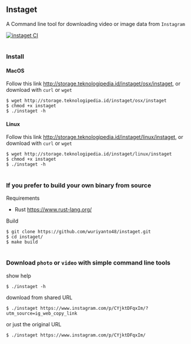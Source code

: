 ## Instaget

A Command line tool for downloading video or image data from `Instagram`

[![instaget CI](https://github.com/wuriyanto48/instaget/actions/workflows/ci.yml/badge.svg)](https://github.com/wuriyanto48/instaget/actions/workflows/ci.yml)

# 

### Install

#### MacOS
Follow this link http://storage.teknologipedia.id/instaget/osx/instaget, or download with `curl` or `wget`

```shell
$ wget http://storage.teknologipedia.id/instaget/osx/instaget
$ chmod +x instaget
$ ./instaget -h
```

#### Linux
Follow this link http://storage.teknologipedia.id/instaget/linux/instaget, or download with `curl` or `wget`

```shell
$ wget http://storage.teknologipedia.id/instaget/linux/instaget
$ chmod +x instaget
$ ./instaget -h
```

# 

### If you prefer to build your own binary from source
Requirements
- Rust https://www.rust-lang.org/

Build
```shell
$ git clone https://github.com/wuriyanto48/instaget.git
$ cd instaget/
$ make build
```

# 

### Download `photo` or `video` with simple command line tools

show help
```shell
$ ./instaget -h
```

download from shared URL
```shell
$ ./instaget https://www.instagram.com/p/CYjktDFqxIm/?utm_source=ig_web_copy_link
```

or just the original URL
```shell
$ ./instaget https://www.instagram.com/p/CYjktDFqxIm/
```